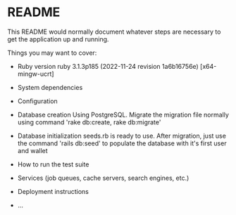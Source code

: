 # README

This README would normally document whatever steps are necessary to get the
application up and running.

Things you may want to cover:

* Ruby version
ruby 3.1.3p185 (2022-11-24 revision 1a6b16756e) [x64-mingw-ucrt]

* System dependencies

* Configuration

* Database creation
Using PostgreSQL. Migrate the migration file normally using command 'rake db:create, rake db:migrate'

* Database initialization
seeds.rb is ready to use. After migration, just use the command 'rails db:seed' to populate the database with it's first user and wallet

* How to run the test suite

* Services (job queues, cache servers, search engines, etc.)

* Deployment instructions

* ...
